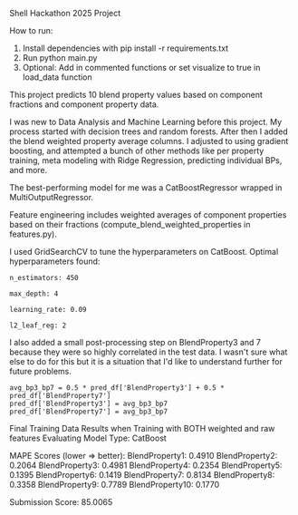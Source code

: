 Shell Hackathon 2025 Project

How to run:
1) Install dependencies with pip install -r requirements.txt
2) Run python main.py
3) Optional: Add in commented functions or set visualize to true in load_data function

This project predicts 10 blend property values based on component fractions and component property data.

I was new to Data Analysis and Machine Learning before this project.
My process started with decision trees and random forests. After then I added the blend weighted property average columns. I adjusted to using gradient boosting, and attempted a bunch of other methods like per property training, meta modeling with Ridge Regression, predicting individual BPs, and more.

The best-performing model for me was a CatBoostRegressor wrapped in MultiOutputRegressor. 

Feature engineering includes weighted averages of component properties based on their fractions (compute_blend_weighted_properties in features.py).

I used GridSearchCV to tune the hyperparameters on CatBoost. Optimal hyperparameters found:

    n_estimators: 450

    max_depth: 4

    learning_rate: 0.09

    l2_leaf_reg: 2

I also added a small post-processing step on BlendProperty3 and 7 because they were so highly correlated in the test data. I wasn't sure what else to do for this but it is a situation that I'd like to understand further for future problems.

    avg_bp3_bp7 = 0.5 * pred_df['BlendProperty3'] + 0.5 * pred_df['BlendProperty7']
    pred_df['BlendProperty3'] = avg_bp3_bp7
    pred_df['BlendProperty7'] = avg_bp3_bp7

Final Training Data Results when Training with BOTH weighted and raw features
Evaluating Model Type: CatBoost

MAPE Scores (lower => better):
BlendProperty1: 0.4910
BlendProperty2: 0.2064
BlendProperty3: 0.4981
BlendProperty4: 0.2354
BlendProperty5: 0.1395
BlendProperty6: 0.1419
BlendProperty7: 0.8134
BlendProperty8: 0.3358
BlendProperty9: 0.7789
BlendProperty10: 0.1770

Submission Score: 85.0065
